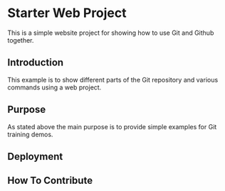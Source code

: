 # Starter Web Project

This is a simple website project for showing how to use Git and Github together.
## Introduction

This example is to show different parts of the Git repository and various commands using a web project.

## Purpose

As stated above the main purpose is to provide simple examples for Git training demos.

## Deployment

## How To Contribute